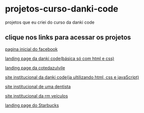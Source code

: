 # projetos-curso-danki-code
 projetos que eu criei do curso da danki code


<h2>clique nos links para acessar os projetos</h2>

<a target="_blank" href="https://deyvisonr.github.io/projetos-curso-danki-code/facebook">pagina inicial do facebook</a>

<a target="_blank" href="https://deyvisonr.github.io/projetos-curso-danki-code/projeto_01">landing page da danki code(básica só com html e css)</a>

<a target="_blank" href="https://deyvisonr.github.io/projetos-curso-danki-code/projeto_02">landing page da cotedazulvile</a>

<a target="_blank" href="https://deyvisonr.github.io/projetos-curso-danki-code/projeto_03">site institucional da danki code(ja ultilizando html, css e javaScript)</a>

<a target="_blank" href="https://deyvisonr.github.io/projetos-curso-danki-code/projeto_04">site institucional de uma dentista</a>

<a target="_blank" href="https://deyvisonr.github.io/projetos-curso-danki-code/projeto_05/home.html">site institucional da rm veículos</a>

<a target="_blank" href="https://deyvisonr.github.io/projetos-curso-danki-code/projeto_exercicio%20starbucks/">landing page do Starbucks</a>
